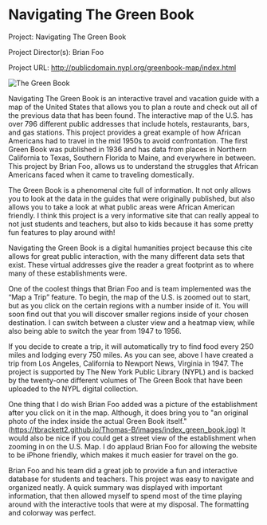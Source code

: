 # Navigating The Green Book

Project: 
Navigating The Green Book

Project Director(s): 
Brian Foo

Project URL: 
http://publicdomain.nypl.org/greenbook-map/index.html

![The Green Book](https://tbrackett2.github.io/Thomas-B/images/greenbook.jpg)

Navigating The Green Book is an interactive travel and vacation guide with a map of the United States that allows you to plan a route and check out all of the previous data that has been found. The interactive map of the U.S. has over 796 different public addresses that include hotels, restaurants, bars, and gas stations. This project provides a great example of how African Americans had to travel in the mid 1950s to avoid confrontation. The first Green Book was published in 1936 and has data from places in Northern California to Texas, Southern Florida to Maine, and everywhere in between. This project by Brian Foo, allows us to understand the struggles that African Americans faced when it came to traveling domestically.

The Green Book is a phenomenal cite full of information. It not only allows you to look at the data in the guides that were originally published, but also allows you to take a look at what public areas were African American friendly. I think this project is a very informative site that can really appeal to not just students and teachers, but also to kids because it has some pretty fun features to play around with! 

Navigating the Green Book is a digital humanities project because this cite allows for great public interaction, with the many different data sets that exist. These virtual addresses give the reader a great footprint as to where many of these establishments were.

One of the coolest things that Brian Foo and is team implemented was the “Map a Trip” feature. To begin, the map of the U.S. is zoomed out to start, but as you click on the certain regions with a number inside of it. You will soon find out that you will discover smaller regions inside of your chosen destination. I can switch between a cluster view and a heatmap view, while also being able to switch the year from 1947 to 1956.
 

If you decide to create a trip, it will automatically try to find food every 250 miles and lodging every 750 miles. As you can see, above I have created a trip from Los Angeles, California to Newport News, Virginia in 1947.
The project is supported by The New York Public Library (NYPL) and is backed by the twenty-one different volumes of The Green Book that have been uploaded to the NYPL digital collection.

One thing that I do wish Brian Foo added was a picture of the establishment after you click on it in the map. Although, it does bring you to "an original photo of the index inside the actual Green Book itself."(https://tbrackett2.github.io/Thomas-B/images/index_green_book.jpg) It would also be nice if you could get a street view of the establishment when zooming in on the U.S. Map. I do applaud Brian Foo for allowing the website to be iPhone friendly, which makes it much easier for travel on the go.

Brian Foo and his team did a great job to provide a fun and interactive database for students and teachers. This project was easy to navigate and organized neatly. A quick summary was displayed with important information, that then allowed myself to spend most of the time playing around with the interactive tools that were at my disposal. The formatting and colorway was perfect.
 




